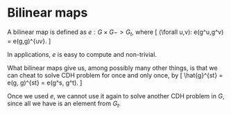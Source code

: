 # Bilinear maps

A bilinear map is defined as 
$e : G \times G -> G_t$,
where
\[
(\forall u,v):
e(g^u,g^v) =  e(g,g)^{uv}.
\]

In applications, $e$ is easy
to compute and non-trivial.

What bilinear maps give us,
among possibly many other things,
is that we can cheat to solve
CDH problem for once and only once, by
\[
\hat{g}^{st} = e(g, g)^{st} = e(g^s, g^t).
\]

Once we used $e$, we cannot use it
again to solve another CDH problem in $G$,
since all we have is an element from $G_t$.
